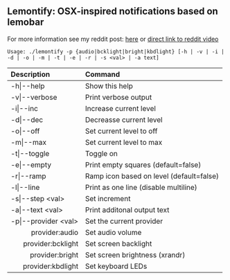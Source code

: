## Lemontify: OSX-inspired notifications based on lemobar

For more information see my reddit post: [here](https://www.reddit.com/r/unixporn/comments/f8mhku/lemonbar_lemontify_osxinspired_notification/) or [direct link to reddit video](https://v.redd.it/wipy5o0l4ti41/DASH_1080?source=fallback)

`Usage: ./lemontify -p {audio|bcklight|bright|kbdlight} [-h | -v | -i | -d | -o | -m | -t | -e | -r | -s <val> | -a text]`

| Description			| Command   |
|:--------------------- |:----------|
|-h\|--help				|Show this help|
|-v\|--verbose			|Print verbose output|
|-i\|--inc				|Increase current level|
|-d\|--dec				|Decreasse current level|
|-o\|--off				|Set current level to off|
|-m\|--max				|Set current level to max|
|-t\|--toggle			|Toggle on|off (if applicable)|
|-e\|--empty			|Print empty squares (default=false)|
|-r\|--ramp				|Ramp icon based on level (default=false)|
|-l\|--line				|Print as one line (disable multiline)|
|-s\|--step \<val\>		|Set increment|decrement step|
|-a\|--text \<val\>		|Print additonal output text|
|-p\|--provider \<val\>	|Set the current provider
|<div style="text-align: right">provider:audio</div>	|Set audio volume|
|<div style="text-align: right">provider:bcklight</div>	|Set screen backlight|
|<div style="text-align: right">provider:bright</div>	|Set screen brightness (xrandr)|
|<div style="text-align: right">provider:kbdlight</div>	|Set keyboard LEDs|
